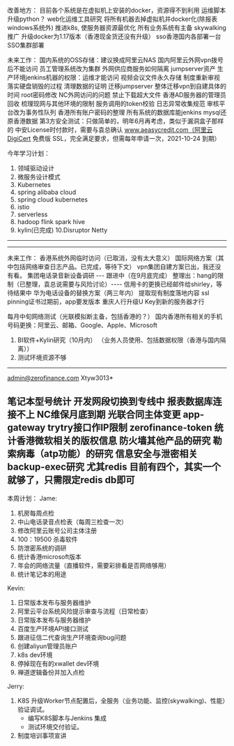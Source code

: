 改善地方：
目前各个系统是在虚拟机上安装的docker，资源得不到利用
运维脚本升级python？
web化运维工具研究
将所有机器去掉虚拟机并docker化(除报表windows系统外)
推进k8s, 使服务器资源最优化
所有业务系统有主备
skywalking推广
升级docker为1.17版本（香港现金货还没有升级）
sso香港国内各部署一台
SSO集群部署


未来工作：
国内系统的OSS存储：建议换成阿里云NAS
国内阿里云外网vpn拨号后不能访问
员工管理系统改为集群
外网供应商服务如何隔离
jumpserver资产
生产环境jenkins机器的权限：运维才能访问
视频会议文件永久存储
制度重新审视
落实硬盘销毁的过程
清理数据的证明
迁移jumpserver
整体迁移vpn到自建具体的时间
root密码修改
NC外网访问的问题
禁止下载超大文件
香港AD服务器的管理员回收
梳理现网与其他环境的限制
服务调用的token校验
日志异常收集规范
审核平台改为事务性队列
香港所有账户密码的整理
所有系统的数据库能jenkins mysql还原香港数据
第3方安全测试：只做简单的，明年6月再考虑，类似于漏洞盒子那样的
中安License时付款时，需要与袁总确认
www.aeasycredit.com（阿里云DigiCert 免费版 SSL，完全满足要求，但需每年申请一次，2021-10-24 到期）

今年学习计划：
1. 领域驱动设计
2. 微服务设计模式
3. Kubernetes
4. spring alibaba cloud
5. spring cloud kubernetes
6. istio
7. serverless
8. hadoop flink spark hive
9. kylin(已完成)
10.Disruptor Netty
-------------------------------------------------

-------------------------------------------------
未来工作：
香港系统外网临时访问（已取消，没有太大意义）
国际网络方案（其中包括网络审查日志产品。已完成，等待下文）
vpn集团自建方案已出，我还没有看。
集团电话录音新设备调研 --- 跟进中（在9月底完成）
整理出：hang的限制（已整理，袁总说需要与风险讨论）---- 信用卡的更换已经邮件给shirley，等待结果中
华为电话设备的替换方案（两三年内）
提取现有制度落地内容
ssl pinning证书过期前，app要发版本
重庆人行升级U Key到新的服务器才行

每月中旬网络测试（光联模拟断主备，包括香港的？）
国内香港所有相关的手机号码更换：阿里云、邮箱、Google、Apple、Microsoft

1. BI软件+Kylin研究（10月内）
（业务人员使用、包括数据权限（香港与国内隔离））
2. 测试环境资源不够
---------------------------
admin@zerofinance.com
Xtyw3013*


笔记本型号统计
开发网段切换到专线中
报表数据库连接不上
NC维保月底到期
光联合同主体变更
app-gateway trytry接口作IP限制
zerofinance-token
统计香港微软相关的版权信息
防火墙其他产品的研究
勒索病毒（atp功能）的研究
信息安全与泄密相关
backup-exec研究
尤其redis 目前有四个，其实一个就够了，只需限定redis db即可
------------------------------------

本周计划：
Jame:
1. 机房每周点检
2. 中山电话录音点检表（每周三检查一次）
3. 修改阿里云账号公司主体注册
4. 100：19500  杀毒软件
5. 防泄密系统的调研
6. 统计香港microsoft版本
7. 年会的网络流量（直播软件，需要彩排看是否网络够用）
8. 统计笔记本的用途

Kevin:
1. 日常版本发布与服务器维护
2. 阿里云平台系统风险提示审查与流程（日常检查）
3. 日常版本发布与服务器维护
2. 百度生产环境API接口测试
3. 跟进征信二代查询生产环境查询bug问题
4. 创建aliyun管理员账户
5. k8s dev环境
6. 停掉现在有的xwallet dev环境
7. 禅道逻辑备份并加入点检

Jerry:
1. K8S 升级Worker节点配置后，全服务（业务功能、监控(skywalking)、性能）验证调试。 
   - 编写K8S脚本与Jenkins 集成
   - 测试环境交付验证。
2. 制度培训事项宣讲


